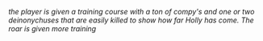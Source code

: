 *the player is given a training course with a ton of compy's and one or two deinonychuses that are easily killed to show how far Holly has come. The roar is given more training*